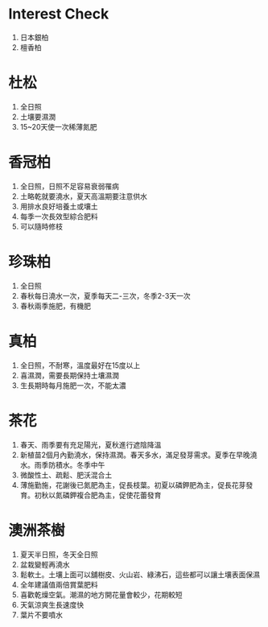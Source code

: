 # Interest Check
1. 日本銀柏
2. 檀香柏
# 杜松
1. 全日照
2. 土壤要濕潤
3. 15~20天使一次稀薄氮肥
# 香冠柏
1. 全日照，日照不足容易衰弱罹病
2. 土略乾就要澆水，夏天高溫期要注意供水
3. 用排水良好培養土或壤土
4. 每季一次長效型綜合肥料
5. 可以隨時修枝
# 珍珠柏
1. 全日照
2. 春秋每日澆水一次，夏季每天二-三次，冬季2-3天一次
3. 春秋兩季施肥，有機肥
# 真柏
1. 全日照，不耐寒，溫度最好在15度以上
2. 喜濕潤，需要長期保持土壤濕潤
3. 生長期時每月施肥一次，不能太濃
# 茶花
1. 春天、雨季要有充足陽光，夏秋進行遮陰降溫
2. 新植苗2個月內勤澆水，保持濕潤。春天多水，滿足發芽需求。夏季在早晚澆水。雨季防積水。冬季中午
3. 微酸性土、疏鬆、肥沃混合土
4. 薄施勤施，花謝後已氮肥為主，促長枝葉。初夏以磷鉀肥為主，促長花芽發育。初秋以氮磷鉀複合肥為主，促使花蕾發育
# 澳洲茶樹
1. 夏天半日照，冬天全日照
2. 盆栽變輕再澆水
3. 鬆軟土。土壤上面可以舖樹皮、火山岩、綠沸石，這些都可以讓土壤表面保濕
4. 全年建議值兩倍賞葉肥料
5. 喜歡乾燥空氣。潮濕的地方開花量會較少，花期較短
6. 天氣涼爽生長速度快
7. 葉片不要噴水
